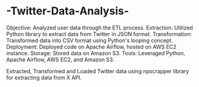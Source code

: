 # -Twitter-Data-Analysis-

Objective: Analyzed user data through the ETL process.
Extraction: Utilized Python library to extract data from Twitter in JSON format.
Transformation: Transformed data into CSV format using Python's looping concept.
Deployment: Deployed code on Apache Airflow, hosted on AWS EC2 instance.
Storage: Stored data on Amazon S3.
Tools: Leveraged Python, Apache Airflow, AWS EC2, and Amazon S3.

Extracted, Transformed and Loaded Twitter data using npscrapper library for extracting data from X API.
